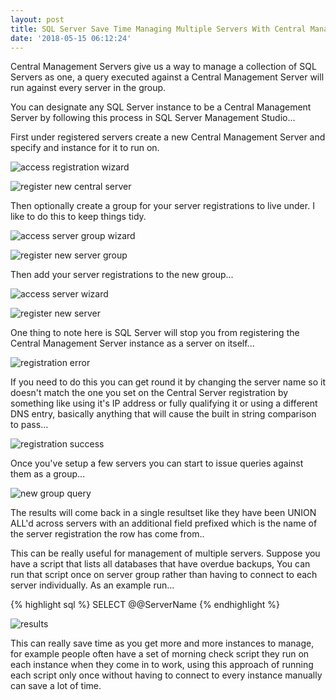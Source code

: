 ```yaml
---
layout: post
title: SQL Server Save Time Managing Multiple Servers With Central Management Servers
date: '2018-05-15 06:12:24'
---
```


Central Management Servers give us a way to manage a collection of SQL Servers as one, a query executed against a Central Management Server will run against every server in the group.

You can designate any SQL Server instance to be a Central Management Server by following this process in SQL Server Management Studio...

First under registered servers create a new Central Management Server and specify and instance for it to run on.

![access registration wizard]({{site.url}}/content/images/2018-Central-Management-Server/register.png)

![register new central server]({{site.url}}/content/images/2018-Central-Management-Server/register-connection.PNG)

Then optionally create a group for your server registrations to live under. I like to do this to keep things tidy.

![access server group wizard]({{site.url}}/content/images/2018-Central-Management-Server/server-group.png)

![register new server group]({{site.url}}/content/images/2018-Central-Management-Server/sales-group.PNG)

Then add your server registrations to the new group...

![access server wizard]({{site.url}}/content/images/2018-Central-Management-Server/server-registration.png)

![register new server]({{site.url}}/content/images/2018-Central-Management-Server/sales-server.PNG)

One thing to note here is SQL Server will stop you from registering the Central Management Server instance as a server on itself...

![registration error]({{site.url}}/content/images/2018-Central-Management-Server/failed-instance.PNG)

If you need to do this you can get round it by changing the server name so it doesn't match the one you set on the Central Server registration by something like using it's IP address or fully qualifying it or using a different DNS entry, basically anything that will cause the built in string comparison to pass...

![registration success]({{site.url}}/content/images/2018-Central-Management-Server/ip-address.PNG)

Once you've setup a few servers you can start to issue queries against them as a group...

![new group query]({{site.url}}/content/images/2018-Central-Management-Server/group-query.png)

The results will come back in a single resultset like they have been UNION ALL'd across servers with an additional field prefixed which is the name of the server registration the row has come from..

This can be really useful for management of multiple servers. Suppose you have a script that lists all databases that have overdue backups, You can run that script once on server group rather than having to connect to each server individually. As an example run...

{% highlight sql %}
SELECT @@ServerName
{% endhighlight %}

![results]({{site.url}}/content/images/2018-Central-Management-Server/results.PNG)

This can really save time as you get more and more instances to manage, for example people often have a set of morning check script they run on each instance when they come in to work, using this approach of running each script only once without having to connect to every instance manually can save a lot of time.